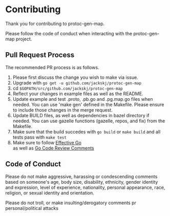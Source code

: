 # Contributing

Thank you for contributing to protoc-gen-map.

Please follow the code of conduct when interacting with the protoc-gen-map project.

## Pull Request Process

The recommended PR process is as follows.

1. Please first discuss the change you wish to make via issue.
2. Upgrade with `go get -u github.com/jackskj/protoc-gen-map`
3. cd `$GOPATH/src/github.com/jackskj/protoc-gen-map`
4. Reflect your changes in example files as well as the README. 
5. Update example and test .proto, .pb.go and .pg.map.go files when needed.
   You can use 'make gen' defined in the Makefile.
   Please ensure to include those changes in the merge request.
6. Update BUILD files, as well as dependencies in bazel directory if needed.
   You can use gazelle functions (gazelle, repos, and fix) from the Makefile. 
7. Make sure that the build succedes with `go build` or `make build` 
   and all tests pass with `make test`
8. Make sure to follow [Effective Go](https://golang.org/doc/effective_go.html)  
   as well as [Go Code Review Comments](https://golang.org/wiki/CodeReviewComments)

## Code of Conduct


Please do not make aggressive, harassing or condescending comments based on someone's
age, body size, disability, ethnicity, gender identity and expression, level of experience,
nationality, personal appearance, race, religion, or sexual identity and
orientation.

Please do not troll, or make insulting/derogatory comments  pr personal/political attacks
